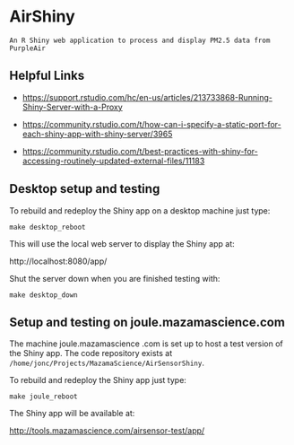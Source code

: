 # AirShiny

`An R Shiny web application to process and display PM2.5 data from PurpleAir`

## Helpful Links

* https://support.rstudio.com/hc/en-us/articles/213733868-Running-Shiny-Server-with-a-Proxy

* https://community.rstudio.com/t/how-can-i-specify-a-static-port-for-each-shiny-app-with-shiny-server/3965

* https://community.rstudio.com/t/best-practices-with-shiny-for-accessing-routinely-updated-external-files/11183

## Desktop setup and testing

To rebuild and redeploy the Shiny app on a desktop machine just type:

```
make desktop_reboot
```

This will use the local web server to display the Shiny app at:

http://localhost:8080/app/

Shut the server down when you are finished testing with:

```
make desktop_down
```

## Setup and testing on joule.mazamascience.com

The machine joule.mazamascience .com is set up to host a test version of the 
Shiny app. The code repository exists at `/home/jonc/Projects/MazamaScience/AirSensorShiny`.

To rebuild and redeploy the Shiny app just type:

```
make joule_reboot
```

The Shiny app will be available at:

http://tools.mazamascience.com/airsensor-test/app/

